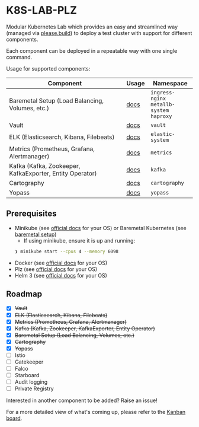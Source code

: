 # K8S-LAB-PLZ

Modular Kubernetes Lab which provides an easy and streamlined way (managed via [please.build](https://please.build/)) to deploy a test cluster with support for different components.

Each component can be deployed in a repeatable way with one single command.

Usage for supported components:

| Component                                                | Usage                           | Namespace                                        |
| -------------------------------------------------------- | ------------------------------- | ------------------------------------------------ |
| Baremetal Setup (Load Balancing, Volumes, etc.)          | [docs](components/baremetal/)   | `ingress-nginx`<br>`metallb-system`<br>`haproxy` |
| Vault                                                    | [docs](components/vault/)       | `vault`                                          |
| ELK (Elasticsearch, Kibana, Filebeats)                   | [docs](components/elk/)         | `elastic-system`                                 |
| Metrics (Prometheus, Grafana, Alertmanager)              | [docs](components/prometheus/)  | `metrics`                                        |
| Kafka (Kafka, Zookeeper, KafkaExporter, Entity Operator) | [docs](components/kafka/)       | `kafka`                                          |
| Cartography                                              | [docs](components/cartography/) | `cartography`                                    |
| Yopass                                                   | [docs](components/yopass/)      | `yopass`                                         |


## Prerequisites
* Minikube (see [official docs](https://kubernetes.io/docs/tasks/tools/install-minikube/) for your OS) or Baremetal Kubernetes (see [baremetal setup](docs/baremetal_setup.md))
  * If using minikube, ensure it is up and running:
  ```bash
  ❯ minikube start --cpus 4 --memory 6098
  ```
* Docker (see [official docs](https://docs.docker.com/get-docker/) for your OS)
* Plz (see [official docs](https://please.build/quickstart.html) for your OS)
* Helm 3 (see [official docs](https://helm.sh/docs/intro/install/) for your OS)


## Roadmap
* [X] ~~Vault~~
* [X] ~~ELK (Elasticsearch, Kibana, Filebeats)~~
* [X] ~~Metrics (Prometheus, Grafana, Alertmanager)~~
* [X] ~~Kafka (Kafka, Zookeeper, KafkaExporter, Entity Operator)~~
* [X] ~~Baremetal Setup (Load Balancing, Volumes, etc.)~~
* [X] ~~Cartography~~
* [X] ~~Yopass~~
* [ ] Istio
* [ ] Gatekeeper
* [ ] Falco
* [ ] Starboard
* [ ] Audit logging
* [ ] Private Registry

Interested in another component to be added? Raise an issue!

For a more detailed view of what's coming up, please refer to the
[Kanban board](https://github.com/marco-lancini/k8s-lab/projects/1).
